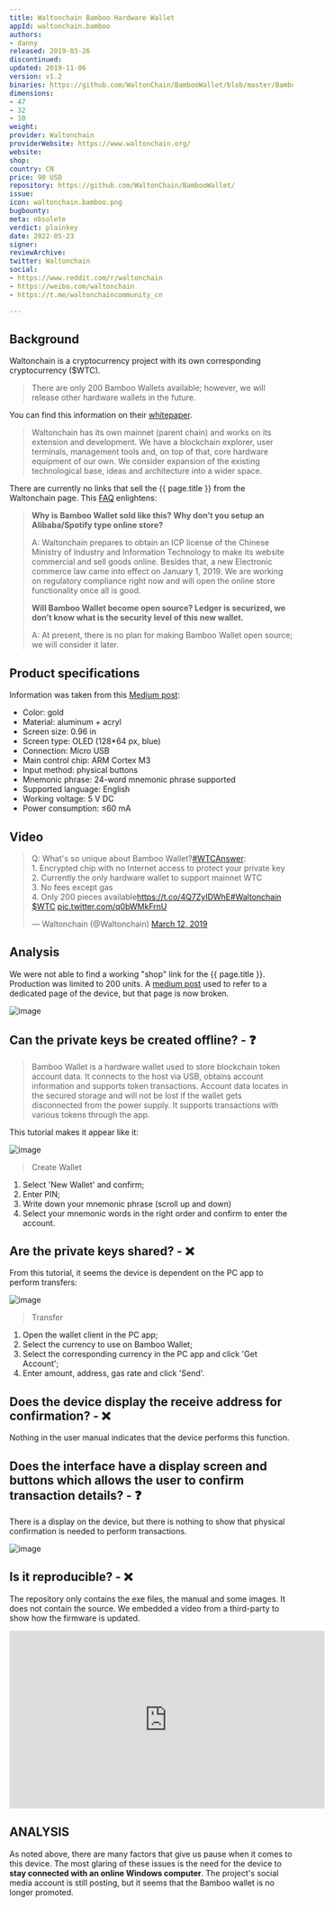```yaml
---
title: Waltonchain Bamboo Hardware Wallet
appId: waltonchain.bamboo
authors:
- danny
released: 2019-03-26
discontinued: 
updated: 2019-11-06
version: v1.2
binaries: https://github.com/WaltonChain/BambooWallet/blob/master/BambooWallet_v1.2.exe
dimensions:
- 47
- 32
- 10
weight: 
provider: Waltonchain
providerWebsite: https://www.waltonchain.org/
website: 
shop: 
country: CN
price: 90 USD
repository: https://github.com/WaltonChain/BambooWallet/
issue: 
icon: waltonchain.bamboo.png
bugbounty: 
meta: obsolete
verdict: plainkey
date: 2022-05-23
signer: 
reviewArchive: 
twitter: Waltonchain
social:
- https://www.reddit.com/r/waltonchain
- https://weibo.com/waltonchain
- https://t.me/waltonchaincommunity_cn

---
```


## Background

Waltonchain is a cryptocurrency project with its own corresponding cryptocurrency ($WTC). 

> There are only 200 Bamboo Wallets available; however, we will release other hardware wallets in the future.

You can find this information on their [whitepaper](https://www.waltonchain.org/pdf/5ee1c6b5b10cf.pdf).

> Waltonchain has its own mainnet (parent chain) and works on its extension and
development. We have a blockchain explorer, user terminals, management tools and, on top of that, core hardware equipment of our own. We consider expansion of the existing technological base, ideas and architecture into a wider space.

There are currently no links that sell the {{ page.title }} from the Waltonchain page. This [FAQ](https://waltonchain-en.medium.com/waltonchain-bamboo-wallet-faq-1c8c323d761d) enlightens:

> **Why is Bamboo Wallet sold like this? Why don’t you setup an Alibaba/Spotify type online store?**
>
> A: Waltonchain prepares to obtain an ICP license of the Chinese Ministry of Industry and Information Technology to make its website commercial and sell goods online. Besides that, a new Electronic commerce law came into effect on January 1, 2019. We are working on regulatory compliance right now and will open the online store functionality once all is good.
>
> **Will Bamboo Wallet become open source? Ledger is securized, we don’t know what is the security level of this new wallet.**
>
> A: At present, there is no plan for making Bamboo Wallet open source; we will consider it later.

## Product specifications

Information was taken from this [Medium post](https://waltonchain-en.medium.com/waltonchain-bamboo-wallet-faq-1c8c323d761d):
>
- Color: gold
- Material: aluminum + acryl
- Screen size: 0.96 in
- Screen type: OLED (128*64 px, blue)
- Connection: Micro USB
- Main control chip: ARM Cortex M3
- Input method: physical buttons
- Mnemonic phrase: 24-word mnemonic phrase supported
- Supported language: English
- Working voltage: 5 V DC
- Power consumption: ≤60 mA

## Video 

<blockquote class="twitter-tweet"><p lang="en" dir="ltr">Q: What&#39;s so unique about Bamboo Wallet?<a href="https://twitter.com/hashtag/WTCAnswer?src=hash&amp;ref_src=twsrc%5Etfw">#WTCAnswer</a>:<br>1. Encrypted chip with no Internet access to protect your private key<br>2. Currently the only hardware wallet to support mainnet WTC<br>3. No fees except gas<br>4. Only 200 pieces available<a href="https://t.co/4Q7ZyIDWhE">https://t.co/4Q7ZyIDWhE</a><a href="https://twitter.com/hashtag/Waltonchain?src=hash&amp;ref_src=twsrc%5Etfw">#Waltonchain</a> <a href="https://twitter.com/search?q=%24WTC&amp;src=ctag&amp;ref_src=twsrc%5Etfw">$WTC</a> <a href="https://t.co/q0bWMkFrnU">pic.twitter.com/q0bWMkFrnU</a></p>&mdash; Waltonchain (@Waltonchain) <a href="https://twitter.com/Waltonchain/status/1105453386818818048?ref_src=twsrc%5Etfw">March 12, 2019</a></blockquote> <script async src="https://platform.twitter.com/widgets.js" charset="utf-8"></script>

## Analysis 

We were not able to find a working "shop" link for the {{ page.title }}. Production was limited to 200 units. A [medium post](https://waltonchain-en.medium.com/waltonchain-bamboo-wallet-limited-pre-sale-da7381abb89e) used to refer to a dedicated page of the device, but that page is now broken.

![image](https://github.com/WaltonChain/BambooWallet/raw/master/pic/8.jpeg)

## Can the private keys be created offline? - ❓

> Bamboo Wallet is a hardware wallet used to store blockchain token account data. It connects to the host via USB, obtains account information and supports token transactions. Account data locates in the secured storage and will not be lost if the wallet gets disconnected from the power supply. It supports transactions with various tokens through the app. 

This tutorial makes it appear like it: 

![image](https://github.com/WaltonChain/BambooWallet/raw/master/pic/6.jpeg)

> Create Wallet
> 
1. Select 'New Wallet' and confirm;
2. Enter PIN;
3. Write down your mnemonic phrase (scroll up and down)
4. Select your mnemonic words in the right order and confirm to enter the account. 

## Are the private keys shared? - ❌

From this tutorial, it seems the device is dependent on the PC app to perform transfers: 

![image](https://github.com/WaltonChain/BambooWallet/raw/master/pic/7.jpeg)

> Transfer
> 
1. Open the wallet client in the PC app;
2. Select the currency to use on Bamboo Wallet;
3. Select the corresponding currency in the PC app and click 'Get Account';
4. Enter amount, address, gas rate and click 'Send'.

## Does the device display the receive address for confirmation? - ❌

Nothing in the user manual indicates that the device performs this function.

## Does the interface have a display screen and buttons which allows the user to confirm transaction details? - ❓

There is a display on the device, but there is nothing to show that physical confirmation is needed to perform transactions. 

![image](https://github.com/WaltonChain/BambooWallet/raw/master/pic/8.jpeg)

## Is it reproducible? - ❌ 

The repository only contains the exe files, the manual and some images. It does not contain the source. We embedded a video from a third-party to show how the firmware is updated.

<iframe width="560" height="315" src="https://www.youtube.com/embed/-CSJSSNFi08" title="YouTube video player" frameborder="0" allow="accelerometer; autoplay; clipboard-write; encrypted-media; gyroscope; picture-in-picture" allowfullscreen></iframe>

## ANALYSIS

As noted above, there are many factors that give us pause when it comes to this device. The most glaring of these issues is the need for the device to **stay connected with an online Windows computer**. The project's social media account is still posting, but it seems that the Bamboo wallet is no longer promoted. 

